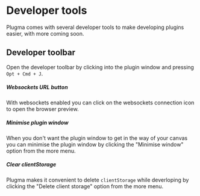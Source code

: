 # Developer tools

Plugma comes with several developer tools to make developing plugins easier, with more coming soon.

## Developer toolbar

Open the developer toolbar by clicking into the plugin window and pressing `Opt + Cmd + J`.

##### Websockets URL button

With websockets enabled you can click on the websockets connection icon to open the browser preview.

##### Minimise plugin window

When you don't want the plugin window to get in the way of your canvas you can minimise the plugin window by clicking the "Minimise window" option from the more menu.

##### Clear clientStorage

Plugma makes it convenient to delete `clientStorage` while deverloping by clicking the "Delete client storage" option from the more menu.
